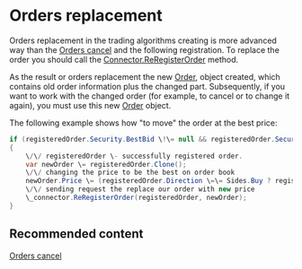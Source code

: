 # Orders replacement

Orders replacement in the trading algorithms creating is more advanced way than the [Orders cancel](OrdersCancel.md) and the following registration. To replace the order you should call the [Connector.ReRegisterOrder](../api/StockSharp.Algo.Connector.ReRegisterOrder.html) method. 

As the result or orders replacement the new [Order](../api/StockSharp.BusinessEntities.Order.html), object created, which contains old order information plus the changed part. Subsequently, if you want to work with the changed order (for example, to cancel or to change it again), you must use this new [Order](../api/StockSharp.BusinessEntities.Order.html) object. 

The following example shows how "to move" the order at the best price:

```cs
if (registeredOrder.Security.BestBid \!\= null && registeredOrder.Security.BestAsk \!\= null)
{
	\/\/ registeredOrder \- successfully registered order.
	var newOrder \= registeredOrder.Clone();
	\/\/ changing the price to be the best on order book
	newOrder.Price \= (registeredOrder.Direction \=\= Sides.Buy ? registeredOrder.Security.BestBid : registeredOrder.Security.BestAsk).Price;
	\/\/ sending request the replace our order with new price
	\_connector.ReRegisterOrder(registeredOrder, newOrder);
}
```

## Recommended content

[Orders cancel](OrdersCancel.md)
